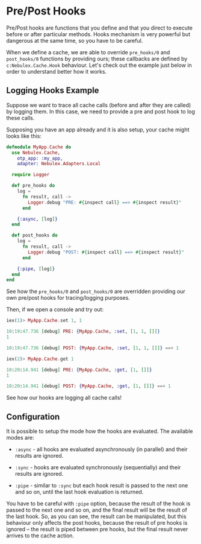 # Pre/Post Hooks

Pre/Post hooks are functions that you define and that you direct to execute
before or after particular methods. Hooks mechanism is very powerful but
dangerous at the same time, so you have to be careful.

When we define a cache, we are able to override `pre_hooks/0` and `post_hooks/0`
functions by providing ours; these callbacks are defined by `c:Nebulex.Cache.Hook`
behaviour. Let's check out the example just below in order to understand better
how it works.

## Logging Hooks Example

Suppose we want to trace all cache calls (before and after they are called)
by logging them. In this case, we need to provide a pre and post hook to log
these calls.

Supposing you have an app already and it is also setup, your cache might looks
like this:

```elixir
defmodule MyApp.Cache do
  use Nebulex.Cache,
    otp_app: :my_app,
    adapter: Nebulex.Adapters.Local

  require Logger

  def pre_hooks do
    log =
      fn result, call ->
        Logger.debug "PRE: #{inspect call} ==> #{inspect result}"
      end

    {:async, [log]}
  end

  def post_hooks do
    log =
      fn result, call ->
        Logger.debug "POST: #{inspect call} ==> #{inspect result}"
      end

    {:pipe, [log]}
  end
end
```

See how the `pre_hooks/0` and `post_hooks/0` are overridden providing our own
pre/post hooks for tracing/logging purposes.

Then, if we open a console and try out:

```elixir
iex(1)> MyApp.Cache.set 1, 1

10:19:47.736 [debug] PRE: {MyApp.Cache, :set, [1, 1, []]}
1

10:19:47.736 [debug] POST: {MyApp.Cache, :set, [1, 1, []]} ==> 1

iex(2)> MyApp.Cache.get 1

10:20:14.941 [debug] PRE: {MyApp.Cache, :get, [1, []]}
1

10:20:14.941 [debug] POST: {MyApp.Cache, :get, [1, []]} ==> 1
```

See how our hooks are logging all cache calls!

## Configuration

It is possible to setup the mode how the hooks are evaluated. The available
modes are:

  * `:async` - all hooks are evaluated asynchronously (in parallel) and their
    results are ignored.

  * `:sync` - hooks are evaluated synchronously (sequentially) and their
    results are ignored.

  * `:pipe` - similar to `:sync` but each hook result is passed to the
    next one and so on, until the last hook evaluation is returned.

You have to be careful with `:pipe` option, because the result of the hook is
passed to the next one and so on, and the final result will be the result of
the last hook. So, as you can see, the result can be manipulated, but this
behaviour only affects the post hooks, because the result of pre hooks is
ignored – the result is piped between pre hooks, but the final result never
arrives to the cache action.
